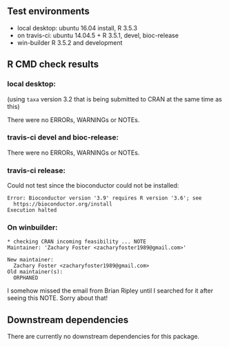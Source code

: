 ## Test environments

* local desktop: ubuntu 16.04 install, R 3.5.3
* on travis-ci: ubuntu 14.04.5 + R 3.5.1, devel, bioc-release
* win-builder R 3.5.2 and development

## R CMD check results

### local desktop:

(using `taxa` version 3.2 that is being submitted to CRAN at the same time as this)

There were no ERRORs, WARNINGs or NOTEs.

### travis-ci devel and bioc-release:

There were no ERRORs, WARNINGs or NOTEs.

### travis-ci release:

Could not test since the bioconductor could not be installed:

```
Error: Bioconductor version '3.9' requires R version '3.6'; see
  https://bioconductor.org/install
Execution halted
```

### On winbuilder:

```
* checking CRAN incoming feasibility ... NOTE
Maintainer: 'Zachary Foster <zacharyfoster1989@gmail.com>'

New maintainer:
  Zachary Foster <zacharyfoster1989@gmail.com>
Old maintainer(s):
  ORPHANED
```

I somehow missed the email from Brian Ripley until I searched for it after seeing this NOTE. Sorry about that!

## Downstream dependencies

There are currently no downstream dependencies for this package.

